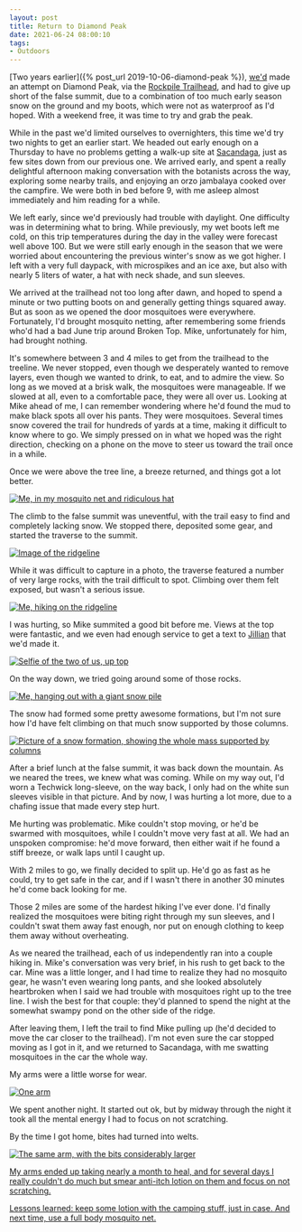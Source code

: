 ```yaml
---
layout: post 
title: Return to Diamond Peak
date: 2021-06-24 08:00:10
tags:
- Outdoors
---
```

[Two years earlier]({% post_url 2019-10-06-diamond-peak %}), [we'd](http://mikepsaris.com/) made an attempt on Diamond Peak, via the [Rockpile Trailhead](https://www.alltrails.com/trail/us/oregon/diamond-peak-via-rockpile-trailhead), and had to give up short of the false summit, due to a combination of too much early season snow on the ground and my boots, which were not as waterproof as I'd hoped. With a weekend free, it was time to try and grab the peak.

While in the past we'd limited ourselves to overnighters, this time we'd try two nights to get an earlier start. We headed out early enough on a Thursday to have no problems getting a walk-up site at [Sacandaga](https://www.fs.usda.gov/recarea/willamette/recarea/?recid=4510), just as few sites down from our previous one. We arrived early, and spent a really delightful afternoon making conversation with the botanists across the way, exploring some nearby trails, and enjoying an orzo jambalaya cooked over the campfire. We were both in bed before 9, with me asleep almost immediately and him reading for a while.

We left early, since we'd previously had trouble with daylight. One difficulty was in determining what to bring. While previously, my wet boots left me cold, on this trip temperatures during the day in the valley were forecast well above 100. But we were still early enough in the season that we were worried about encountering the previous winter's snow as we got higher. I left with a very full daypack, with microspikes and an ice axe, but also with nearly 5 liters of water, a hat with neck shade, and sun sleeves. 

We arrived at the trailhead not too long after dawn, and hoped to spend a minute or two putting boots on and generally getting things squared away. But as soon as we opened the door mosquitoes were everywhere. Fortunately, I'd brought mosquito netting, after remembering some friends who'd had a bad June trip around Broken Top. Mike, unfortunately for him, had brought nothing.

It's somewhere between 3 and 4 miles to get from the trailhead to the treeline. We never stopped, even though we desperately wanted to remove layers, even though we wanted to drink, to eat, and to admire the view. So long as we moved at a brisk walk, the mosquitoes were manageable. If we slowed at all, even to a comfortable pace, they were all over us. Looking at Mike ahead of me, I can remember wondering where he'd found the mud to make black spots all over his pants. They were mosquitoes. Several times snow covered the trail for hundreds of yards at a time, making it difficult to know where to go. We simply pressed on in what we hoped was the right direction, checking on a phone on the move to steer us toward the trail once in a while.

Once we were above the tree line, a breeze returned, and things got a lot better. 

<a data-flickr-embed="true" href="https://www.flickr.com/photos/marriageat10mph/51571588033/in/dateposted-public/" title="IMG_3856"><img src="https://live.staticflickr.com/65535/51571588033_16b15a3a05_3k.jpg" alt="Me, in my mosquito net and ridiculous hat"></a>

The climb to the false summit was uneventful, with the trail easy to find and completely lacking snow. We stopped there, deposited some gear, and started the traverse to the summit.

<a data-flickr-embed="true" href="https://www.flickr.com/photos/marriageat10mph/51571591668/in/dateposted-public/" title="Courtesy Mike"><img src="https://live.staticflickr.com/65535/51571591668_275f669325_3k.jpg" alt="Image of the ridgeline"></a>

While it was difficult to capture in a photo, the traverse featured a number of very large rocks, with the trail difficult to spot. Climbing over them felt exposed, but wasn't a serious issue.

<a data-flickr-embed="true" href="https://www.flickr.com/photos/marriageat10mph/51571354881/in/dateposted-public/" title="Courtesy Mike"><img src="https://live.staticflickr.com/65535/51571354881_539b5a5002_3k.jpg" alt="Me, hiking on the ridgeline"></a>

I was hurting, so Mike summited a good bit before me. Views at the top were fantastic, and we even had enough service to get a text to [Jillian](https://www.jillianschmidt.com) that we'd made it. 

<a data-flickr-embed="true" href="https://www.flickr.com/photos/marriageat10mph/51572039994/in/dateposted-public/" title="IMG_3863"><img src="https://live.staticflickr.com/65535/51572039994_9cb72fd364_3k.jpg" alt="Selfie of the two of us, up top"></a>

On the way down, we tried going around some of those rocks.

<a data-flickr-embed="true" href="https://www.flickr.com/photos/marriageat10mph/51571599393/in/dateposted-public/" title="Courtesy Mike"><img src="https://live.staticflickr.com/65535/51571599393_94197e1915_3k.jpg" alt="Me, hanging out with a giant snow pile"></a>

The snow had formed some pretty awesome formations, but I'm not sure how I'd have felt climbing on that much snow supported by those columns.

<a data-flickr-embed="true" href="https://www.flickr.com/photos/marriageat10mph/51570554827/in/dateposted-public/" title="Courtesy Mike"><img src="https://live.staticflickr.com/65535/51570554827_47bc01bffb_3k.jpg" alt="Picture of a snow formation, showing the whole mass supported by columns"></a>

After a brief lunch at the false summit, it was back down the mountain. As we neared the trees, we knew what was coming. While on my way out, I'd worn a Techwick long-sleeve, on the way back, I only had on the white sun sleeves visible in that picture. And by now, I was hurting a lot more, due to a chafing issue that made every step hurt. 

Me hurting was problematic. Mike couldn't stop moving, or he'd be swarmed with mosquitoes, while I couldn't move very fast at all. We had an unspoken compromise: he'd move forward, then either wait if he found a stiff breeze, or walk laps until I caught up. 

With 2 miles to go, we finally decided to split up. He'd go as fast as he could, try to get safe in the car, and if I wasn't there in another 30 minutes he'd come back looking for me. 

Those 2 miles are some of the hardest hiking I've ever done. I'd finally realized the mosquitoes were biting right through my sun sleeves, and I couldn't swat them away fast enough, nor put on enough clothing to keep them away without overheating. 

As we neared the trailhead, each of us independently ran into a couple hiking in. Mike's conversation was very brief, in his rush to get back to the car. Mine was a little longer, and I had time to realize they had no mosquito gear, he wasn't even wearing long pants, and she looked absolutely heartbroken when I said we had trouble with mosquitoes right up to the tree line. I wish the best for that couple: they'd planned to spend the night at the somewhat swampy pond on the other side of the ridge.

After leaving them, I left the trail to find Mike pulling up (he'd decided to move the car closer to the trailhead). I'm not even sure the car stopped moving as I got in it, and we returned to Sacandaga, with me swatting mosquitoes in the car the whole way.

My arms were a little worse for wear.

<a data-flickr-embed="true" href="https://www.flickr.com/photos/marriageat10mph/51572304135/in/dateposted-public/" title="IMG_3869"><img src="https://live.staticflickr.com/65535/51572304135_d65e19c5bc_3k.jpg" alt="One arm"></a>

We spent another night. It started out ok, but by midway through the night it took all the mental energy I had to focus on not scratching. 

By the time I got home, bites had turned into welts.

<a data-flickr-embed="true" href="https://www.flickr.com/photos/marriageat10mph/51571384576/in/dateposted-public/" title="64644379300__10DDD32C-3394-46E0-AF97-E9EC394B4981"><img src="https://live.staticflickr.com/65535/51571384576_ced182b8d6_3k.jpg" alt="The same arm, with the bits considerably larger">

My arms ended up taking nearly a month to heal, and for several days I really couldn't do much but smear anti-itch lotion on them and focus on not scratching.

Lessons learned: keep some lotion with the camping stuff, just in case. And next time, use a full body mosquito net.

<script async src="//embedr.flickr.com/assets/client-code.js" charset="utf-8"></script>